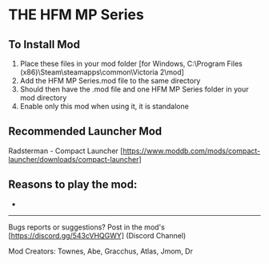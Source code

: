 # THE HFM MP Series


## To Install Mod
1. Place these files in your mod folder [for Windows, C:\Program Files (x86)\Steam\steamapps\common\Victoria 2\mod] 
2. Add the HFM MP Series.mod file to the same directory
3. Should then have the .mod file and one HFM MP Series folder in your mod directory
4. Enable only this mod when using it, it is standalone

## Recommended Launcher Mod
Radsterman - Compact Launcher [https://www.moddb.com/mods/compact-launcher/downloads/compact-launcher]

## Reasons to play the mod:
-

---

Bugs reports or suggestions? Post in the mod's [https://discord.gg/543cVHQGWY] (Discord Channel)

Mod Creators: Townes, Abe, Gracchus, Atlas, Jmom, Dr